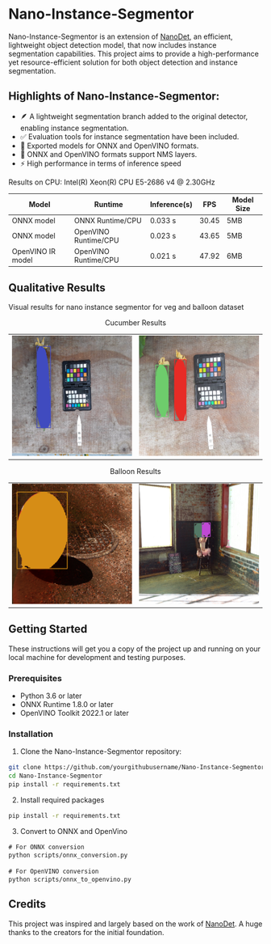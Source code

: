 # Nano-Instance-Segmentor

Nano-Instance-Segmentor is an extension of [NanoDet](https://github.com/RangiLyu/nanodet), an efficient, lightweight object detection model, that now includes instance segmentation capabilities. This project aims to provide a high-performance yet resource-efficient solution for both object detection and instance segmentation.

## Highlights of Nano-Instance-Segmentor:

- 🪶 A lightweight segmentation branch added to the original detector, enabling instance segmentation.
- ✅ Evaluation tools for instance segmentation have been included.
- 🔄 Exported models for ONNX and OpenVINO formats.
- 🔧 ONNX and OpenVINO formats support NMS layers.
- ⚡ High performance in terms of inference speed

Results on CPU: Intel(R) Xeon(R) CPU E5-2686 v4 @ 2.30GHz

<div align="center">

| Model | Runtime | Inference(s) | FPS | Model Size |
| --- | --- | --- | --- | --- |
| ONNX model | ONNX Runtime/CPU | 0.033 s | 30.45 | 5MB |
| ONNX model | OpenVINO Runtime/CPU | 0.023 s | 43.65 | 5MB |
| OpenVINO IR model | OpenVINO Runtime/CPU | 0.021 s| 47.92 | 6MB |

</div>




## Qualitative Results

Visual results for nano instance segmentor for veg and balloon dataset

<p align="center">
   Cucumber Results
</p>

<table align="center">
  <tr>
    <td><img src="vis_results/cucumber/vis27.png" width=300px></td>
    <td><img src="vis_results/cucumber/vis30.png" width=300px></td>
  </tr>
</table>

<p align="center">
   Balloon Results
</p>

<table align="center">
  <tr>
    <td><img src="vis_results/ballon/vis5.png" width=300px></td>
    <td><img src="vis_results/ballon/vis13.png" width=300px></td>
  </tr>
</table>






## Getting Started

These instructions will get you a copy of the project up and running on your local machine for development and testing purposes.

### Prerequisites

- Python 3.6 or later
- ONNX Runtime 1.8.0 or later
- OpenVINO Toolkit 2022.1 or later

### Installation

1. Clone the Nano-Instance-Segmentor repository:

```bash
git clone https://github.com/yourgithubusername/Nano-Instance-Segmentor.git
cd Nano-Instance-Segmentor
pip install -r requirements.txt
```

2. Install required packages

```bash
pip install -r requirements.txt
```

3. Convert to ONNX and OpenVino
```
# For ONNX conversion
python scripts/onnx_conversion.py

# For OpenVINO conversion
python scripts/onnx_to_openvino.py
```


## Credits

This project was inspired and largely based on the work of [NanoDet](https://github.com/RangiLyu/nanodet). A huge thanks to the creators for the initial foundation.
